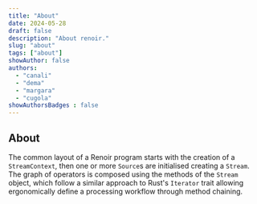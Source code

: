 ```yaml
---
title: "About"
date: 2024-05-28
draft: false
description: "About renoir."
slug: "about"
tags: ["about"]
showAuthor: false
authors:
  - "canali"
  - "dema"
  - "margara"
  - "cugola"
showAuthorsBadges : false 
---
```


## About 

The common layout of a Renoir program starts with the creation of a `StreamContext`, then one or more `Source`s are initialised creating a `Stream`. The graph of operators is composed using the methods of the `Stream` object, which follow a similar approach to Rust's `Iterator` trait allowing ergonomically define a processing workflow through method chaining.
